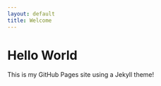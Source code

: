 ```yaml
---
layout: default
title: Welcome
---
```


# Hello World

This is my GitHub Pages site using a Jekyll theme!